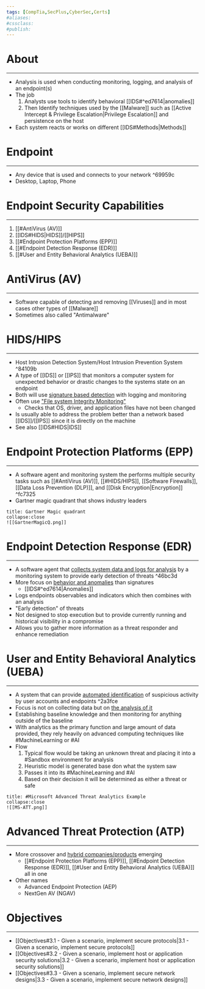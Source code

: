 ```yaml
---
tags: [CompTia,SecPlus,CyberSec,Certs]
#aliases:
#cssclass:
#publish:
---
```


# About
---
- Analysis is used when conducting monitoring, logging, and analysis of an endpoint(s)
- The job
	1. Analysts use tools to identify behavioral [[IDS#^ed7614|anomalies]]
	2. Then Identify techniques used by the [[Malware]] such as [[Active Intercept & Privilege Escalation|Privilege Escalation]] and persistence on the host
- Each system reacts or works on different [[IDS#Methods|Methods]]

# Endpoint
---
- Any device that is used and connects to your network ^69959c
- Desktop, Laptop, Phone

# Endpoint Security Capabilities
---
1. [[#AntiVirus (AV)]]
2. [[IDS#HIDS|HIDS]]/[[HIPS]]
3. [[#Endpoint Protection Platforms (EPP)]]
4. [[#Endpoint Detection Response (EDR)]]
5. [[#User and Entity Behavioral Analytics (UEBA)]]

# AntiVirus (AV)
---
- Software capable of detecting and removing [[Viruses]] and in most cases other types of [[Malware]]
- Sometimes also called "Antimalware"

# HIDS/HIPS
---
- Host Intrusion Detection System/Host Intrusion Prevention System ^84109b
- A type of [[IDS]] or [[IPS]] that monitors a computer system for unexpected behavior or drastic changes to the systems state on an endpoint
- Both will use <u>signature based detection</u> with logging and monitoring
- Often use <u>"File system Integrity Monitoring"</u>
	- Checks that OS, driver, and application files have not been changed
- Is usually able to address the problem better than a network based [[IDS]]/[[IPS]] since it is directly on the machine
- See also [[IDS#HIDS|IDS]]

# Endpoint Protection Platforms (EPP)
---
- A software agent and monitoring system the performs multiple security tasks such as [[#AntiVirus (AV)]], [[#HIDS/HIPS]], [[Software Firewalls]], [[Data Loss Prevention (DLP)]], and [[Disk Encryption|Encryption]] ^fc7325
- Gartner magic quadrant that shows industry leaders

```ad-info
title: Gartner Magic quadrant
collapse:close
![[GartnerMagicQ.png]]
```

# Endpoint Detection Response (EDR)
---
- A software agent that <u>collects system data and logs for analysis</u> by a monitoring system to provide early detection of threats ^46bc3d
- More focus on <u>behavior and anomalies</u> than signatures
	- [[IDS#^ed7614|Anomalies]]
- Logs endpoints observables and indicators which then combines with an analysis
- "Early detection" of threats
- Not designed to stop execution but to provide currently running and historical visibility in a compromise
- Allows you to gather more information as a threat responder and enhance remediation

# User and Entity Behavioral Analytics (UEBA)
---
- A system that can provide <u>automated identification</u> of suspicious activity by user accounts and endpoints ^2a3fce
- Focus is not on collecting data but on <u>the analysis of it</u>
- Establishing baseline knowledge and then monitoring for anything outside of the baseline
- With analytics as the primary function and large amount of data provided, they rely heavily on advanced computing techniques like #MachineLearning or #AI
- Flow
	1. Typical flow would be taking an unknown threat and placing it into a #Sandbox environment for analysis
	2. Heuristic model is generated base don what the system saw
	3. Passes it into its #MachineLearning  and #AI
	4. Based on their decision it will be determined as either a threat or safe

```ad-info
title: #Microsoft Advanced Threat Analytics Example
collapse:close
![[MS-ATT.png]]
```

# Advanced Threat Protection (ATP)
---
- More crossover and <u>hybrid companies/products</u> emerging
	- [[#Endpoint Protection Platforms (EPP)]], [[#Endpoint Detection Response (EDR)]], [[#User and Entity Behavioral Analytics (UEBA)]] all in one
- Other names
	- Advanced Endpoint Protection (AEP)
	- NextGen AV (NGAV)

# Objectives
---
- [[Objectives#3.1 - Given a scenario, implement secure protocols|3.1 - Given a scenario, implement secure protocols]]
- [[Objectives#3.2 - Given a scenario, implement host or application security solutions|3.2 - Given a scenario, implement host or application security solutions]]
- [[Objectives#3.3 - Given a scenario, implement secure network designs|3.3 - Given a scenario, implement secure network designs]]